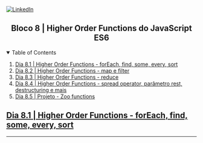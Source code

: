 <!-- PROJECT SHIELDS -->
[![LinkedIn][linkedin-shield]][linkedin-url]

<h2 align="center">Bloco 8 | Higher Order Functions do JavaScript ES6</h2>

<!-- TABLE OF CONTENTS -->
<details open="open">
  <summary>Table of Contents</summary>
  <ol>
    <li>
      <a href="#dia-8.1">Dia 8.1 | Higher Order Functions - forEach, find, some, every, sort</a>
    </li>
    <li>
      <a href="#dia-8.2">Dia 8.2 | Higher Order Functions - map e filter</a>
    </li>
    <li>
      <a href="#dia-8.3">Dia 8.3 | Higher Order Functions - reduce</a>
    </li>
    <li>
      <a href="#dia-8.4">Dia 8.4 | Higher Order Functions - spread operator, parâmetro rest, destructuring e mais</a>
    </li>
    <li>
      <a href="#dia-8.5">Dia 8.5 | Projeto - Zoo functions</a>
    </li>
  </ol>
</details>

<!-- Dia 8.1 | Higher Order Functions - forEach, find, some, every, sort -->
## <a id="dia-8.1" href="8.1">Dia 8.1 | Higher Order Functions - forEach, find, some, every, sort</a>




---

<!-- MARKDOWN LINKS & IMAGES -->
[linkedin-shield]: https://img.shields.io/badge/-LinkedIn-black.svg?style=for-the-badge&logo=linkedin&colorB=555
[linkedin-url]: https://linkedin.com/in/rafaelgeronimo